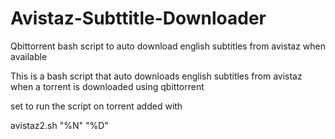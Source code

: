 # Avistaz-Subttitle-Downloader
Qbittorrent bash script to auto download english subtitles from avistaz when available

This is a bash script that auto downloads english subtitles from avistaz when a torrent is downloaded using qbittorrent


set to run the script on torrent added with 

avistaz2.sh "%N" "%D"

